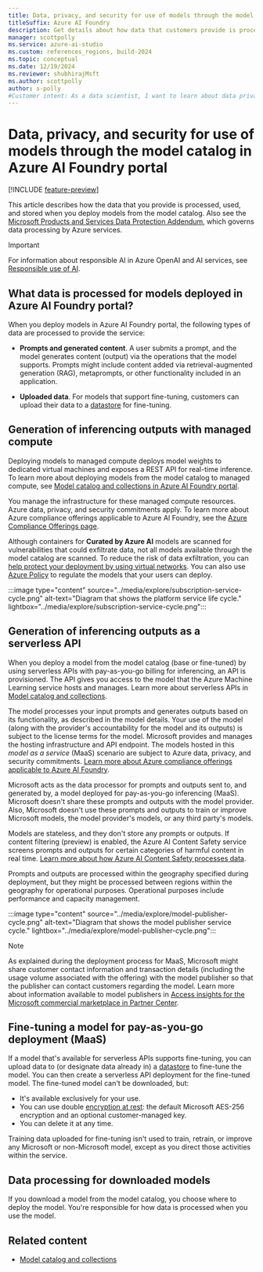 ```yaml
---
title: Data, privacy, and security for use of models through the model catalog in Azure AI Foundry portal
titleSuffix: Azure AI Foundry
description: Get details about how data that customers provide is processed, used, and stored when a user deploys a model from the model catalog.
manager: scottpolly
ms.service: azure-ai-studio
ms.custom: references_regions, build-2024
ms.topic: conceptual
ms.date: 12/19/2024
ms.reviewer: shubhirajMsft
ms.author: scottpolly
author: s-polly
#Customer intent: As a data scientist, I want to learn about data privacy and security for use of models in the model catalog.
---
```

# Data, privacy, and security for use of models through the model catalog in Azure AI Foundry portal

[!INCLUDE [feature-preview](../includes/feature-preview.md)]

This article describes how the data that you provide is processed, used, and stored when you deploy models from the model catalog. Also see the [Microsoft Products and Services Data Protection Addendum](https://aka.ms/DPA), which governs data processing by Azure services.

> [!IMPORTANT]
> For information about responsible AI in Azure OpenAI and AI services, see [Responsible use of AI](../../ai-services/responsible-use-of-ai-overview.md?context=/azure/ai-studio/context/context).

## What data is processed for models deployed in Azure AI Foundry portal?

When you deploy models in Azure AI Foundry portal, the following types of data are processed to provide the service:

* **Prompts and generated content**. A user submits a prompt, and the model generates content (output) via the operations that the model supports. Prompts might include content added via retrieval-augmented generation (RAG), metaprompts, or other functionality included in an application.

* **Uploaded data**. For models that support fine-tuning, customers can upload their data to a [datastore](../concepts/connections.md#connections-to-datastores) for fine-tuning.

## Generation of inferencing outputs with managed compute

Deploying models to managed compute deploys model weights to dedicated virtual machines and exposes a REST API for real-time inference. To learn more about deploying models from the model catalog to managed compute, see [Model catalog and collections in Azure AI Foundry portal](model-catalog-overview.md).

You manage the infrastructure for these managed compute resources. Azure data, privacy, and security commitments apply. To learn more about Azure compliance offerings applicable to Azure AI Foundry, see the [Azure Compliance Offerings page](https://servicetrust.microsoft.com/DocumentPage/7adf2d9e-d7b5-4e71-bad8-713e6a183cf3).

Although containers for **Curated by Azure AI** models are scanned for vulnerabilities that could exfiltrate data, not all models available through the model catalog are scanned. To reduce the risk of data exfiltration, you can [help protect your deployment by using virtual networks](configure-managed-network.md). You can also use [Azure Policy](../../ai-services/policy-reference.md) to regulate the models that your users can deploy.

:::image type="content" source="../media/explore/subscription-service-cycle.png" alt-text="Diagram that shows the platform service life cycle." lightbox="../media/explore/subscription-service-cycle.png":::

## Generation of inferencing outputs as a serverless API

When you deploy a model from the model catalog (base or fine-tuned) by using serverless APIs with pay-as-you-go billing for inferencing, an API is provisioned. The API gives you access to the model that the Azure Machine Learning service hosts and manages. Learn more about serverless APIs in [Model catalog and collections](./model-catalog-overview.md).

The model processes your input prompts and generates outputs based on its functionality, as described in the model details. Your use of the model (along with the provider's accountability for the model and its outputs) is subject to the license terms for the model. Microsoft provides and manages the hosting infrastructure and API endpoint. The models hosted in this *model as a service* (MaaS) scenario are subject to Azure data, privacy, and security commitments. [Learn more about Azure compliance offerings applicable to Azure AI Foundry](https://servicetrust.microsoft.com/DocumentPage/7adf2d9e-d7b5-4e71-bad8-713e6a183cf3).

Microsoft acts as the data processor for prompts and outputs sent to, and generated by, a model deployed for pay-as-you-go inferencing (MaaS). Microsoft doesn't share these prompts and outputs with the model provider. Also, Microsoft doesn't use these prompts and outputs to train or improve Microsoft models, the model provider's models, or any third party's models.

Models are stateless, and they don't store any prompts or outputs. If content filtering (preview) is enabled, the Azure AI Content Safety service screens prompts and outputs for certain categories of harmful content in real time. [Learn more about how Azure AI Content Safety processes data](/legal/cognitive-services/content-safety/data-privacy).

Prompts and outputs are processed within the geography specified during deployment, but they might be processed between regions within the geography for operational purposes. Operational purposes include performance and capacity management.

:::image type="content" source="../media/explore/model-publisher-cycle.png" alt-text="Diagram that shows the model publisher service cycle." lightbox="../media/explore/model-publisher-cycle.png":::

> [!NOTE]
> As explained during the deployment process for MaaS, Microsoft might share customer contact information and transaction details (including the usage volume associated with the offering) with the model publisher so that the publisher can contact customers regarding the model. Learn more about information available to model publishers in [Access insights for the Microsoft commercial marketplace in Partner Center](/partner-center/analytics).

## Fine-tuning a model for pay-as-you-go deployment (MaaS)

If a model that's available for serverless APIs supports fine-tuning, you can upload data to (or designate data already in) a [datastore](../concepts/connections.md#connections-to-datastores) to fine-tune the model. You can then create a serverless API deployment for the fine-tuned model. The fine-tuned model can't be downloaded, but:

* It's available exclusively for your use.
* You can use double [encryption at rest](../../ai-services/openai/encrypt-data-at-rest.md): the default Microsoft AES-256 encryption and an optional customer-managed key.
* You can delete it at any time.

Training data uploaded for fine-tuning isn't used to train, retrain, or improve any Microsoft or non-Microsoft model, except as you direct those activities within the service.

## Data processing for downloaded models

If you download a model from the model catalog, you choose where to deploy the model. You're responsible for how data is processed when you use the model.

## Related content

* [Model catalog and collections](model-catalog-overview.md)
